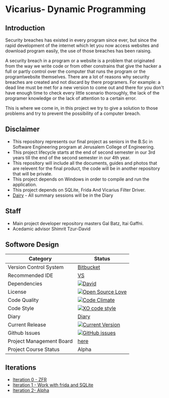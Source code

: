 # Vicarius- Dynamic Programming

## Introduction
Security breaches has existed in every program since ever, but since the rapid development of the internet which let you
now access websites and download program easily, the use of those breaches has been raising.

A security breach in a program or a website is a problem that originated from the way we write code or from other constrains
that give the hacker a full or partly control over the computer that runs the program or the program\website themselves.
There are a lot of reasons why security breaches are created and not discard by there programers. For example:
a dead line must be met for a new version to come out and there for you don't have enough time to check every little scenario 
thoroughly, the lack of the programer knowledge or the lack of attention to a certain error.

This is where we come in, in this project we try to give a solution to those problems and try to prevent the possibility of a computer breach.

## Disclaimer
* This repository represents our final project as seniors in the B.Sc in Software Engineering program at Jerusalem College of Engineering.
* This project lifecycle starts at the end of second semester in our 3rd years till the end of the second semester in our 4th year.
* This repository will include all the documents, guides and photos that are relevent for the final product, the code will be in another repository that will be private.
* This project depends on Windows in order to compile and run the application.
* This project depends on SQLite, Frida And Vicarius Filter Driver.
* [Dairy](https://github.com/batz91/Dynamic-Analysis--Final-Project-JCE/wiki/Diary) - All summary sessions will be in the Diary

## Staff
* Main project developer repository masters
Gal Batz, Itai Gaffni.
* Acedamic advisor Shimrit Tzur-David

## Softwore Design
| Category  | Status |
| ------------- | ------------- |
| Version Control System | [Bitbucket](https://bitbucket.org)  |
| Recommended IDE  | [VS](https://visualstudio.github.com/) |
| Dependencies | [![David](https://img.shields.io/david/dev/idleberg/vscode-badges.svg?style=flat-square)](https://david-dm.org/batz91/Tlushi?type=dev) |
| License | [![Open Source Love](https://badges.frapsoft.com/os/mit/mit.svg?v=102)](https://github.com/ellerbrock/open-source-badge/) |
| Code Quality | [![Code Climate](https://codeclimate.com/github/batz91/Dynamic-Analysis--Final-Project-JCE.svg)](https://codeclimate.com/github/jce-il/batz91/Dynamic-Analysis--Final-Project-JCE) |
| Code Style | [![XO code style](https://img.shields.io/badge/code_style-XO-5ed9c7.svg)](https://www.codacy.com/app/batz91/vicarius-final/dashboard) |
| Diary | [Diary](https://github.com/batz91/Dynamic-Analysis--Final-Project-JCE/wiki/Diary)
| Current Release | [![Current Version](https://img.shields.io/github/release/batz91/Dynamic-Analysis--Final-Project-JCE.svg?style=flat)](https://github.com/batz91/Dynamic-Analysis--Final-Project-JCE/releases) |
| Github Issues | [![GitHub issues](https://img.shields.io/github/issues/batz91/Dynamic-Analysis--Final-Project-JCE.svg?style=flat)](https://github.com/batz91/Dynamic-Analysis--Final-Project-JCE/issues) |
| Project Management Board| [here](https://github.com/batz91/Dynamic-Analysis--Final-Project-JCE/projects/1) |
| Project Course Status | Alpha |

## Iterations
* [Iteration 0 - ZFR](../../wiki/Iteration-ZFR)
* [Iteration 1 - Work with frida and SQLite](../../wiki/Iteration-1-----Work-with-frida-and-SQLite)
* [Iteration 2- Alpha](../../wiki/Iteration-2---Alpha)
